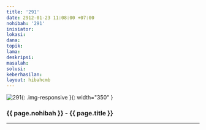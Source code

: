 ```yaml
---
title: '291'
date: 2912-01-23 11:08:00 +07:00
nohibah: '291'
inisiator:
lokasi:
dana:
topik:
lama:
deskripsi:
masalah:
solusi:
keberhasilan:
layout: hibahcmb
---
```


![291](/static/img/hibahcmb/291.png){: .img-responsive }{: width="350" }

### {{ page.nohibah }} - {{ page.title }}

---
